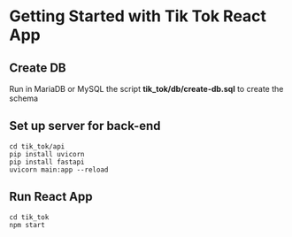 # Getting Started with Tik Tok React App

## Create DB
Run in MariaDB or MySQL the script __tik_tok/db/create-db.sql__ to create the schema

## Set up server for back-end
```
cd tik_tok/api
pip install uvicorn
pip install fastapi
uvicorn main:app --reload
```

## Run React App
```
cd tik_tok
npm start
```
